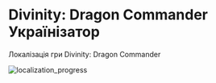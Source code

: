 # Divinity: Dragon Commander Українізатор

Локалізація гри Divinity: Dragon Commander

![localization_progress](https://img.shields.io/badge/localization_progress-7.93%25-white)
